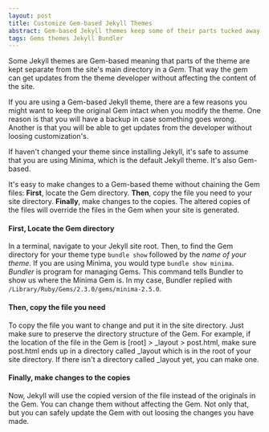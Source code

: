 ```yaml
---
layout: post
title: Customize Gem-based Jekyll Themes
abstract: Gem-based Jekyll themes keep some of their parts tucked away in a Gem. This will show you how to make changes to the theme while keeping the Gem intact.
tags: Gems themes Jekyll Bundler
---
```

Some Jekyll themes are Gem-based meaning that parts of the theme are kept separate from the site's main directory in a *Gem*. That way the gem can get updates from the theme developer without affecting the content of the site.

If you are using a Gem-based Jekyll theme, there are a few reasons you might want to keep the original Gem intact when you modify the theme. One reason is that you will have a backup in case something goes wrong. Another is that you will be able to get updates from the developer without loosing customization's.

If haven't changed your theme since installing Jekyll, it's safe to assume that you are using Minima, which is the default Jekyll theme. It's also Gem-based.

It's easy to make changes to a Gem-based theme without chaining the Gem files: **First**, locate the Gem directory. **Then**, copy the file you need to your site directory. **Finally**, make changes to the copies. The altered copies of the files will override the files in the Gem when your site is generated.

#### **First**, Locate the Gem directory
In a terminal, navigate to your Jekyll site root. Then, to find the Gem directory for your theme type `bundle show` followed by the *name of your theme*. If you are using Minima, you would type `bundle show minima`. *Bundler* is program for managing Gems. This command tells Bundler to show us where the Minima Gem is. In my case, Bundler replied with `/Library/Ruby/Gems/2.3.0/gems/minima-2.5.0`.

#### **Then**, copy the file you need
To copy the file you want to change and put it in the site directory. Just make sure to preserve the directory structure of the Gem. For example, if the location of the file in the Gem is [root] > _layout > post.html, make sure post.html ends up in a directory called _layout which is in the root of your site directory. If there isn't a directory called _layout yet, you can make one.

#### **Finally**, make changes to the copies
Now, Jekyll will use the copied version of the file instead of the originals in the Gem. You can change them without affecting the Gem. Not only that, but you can safely update the Gem with out loosing the changes you have made. 